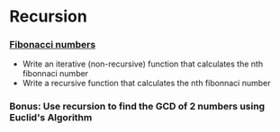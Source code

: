 # Recursion

### [Fibonacci numbers](http://en.wikipedia.org/wiki/Fibonacci_number)
* Write an iterative (non-recursive) function that calculates the nth fibonnaci number
* Write a recursive function that calculates the nth fibonnaci number

### Bonus: Use recursion to find the GCD of 2 numbers using Euclid's Algorithm
